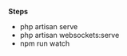 <strong>Steps</strong>
<ul>
<li>php artisan serve</li>
<li>php artisan websockets:serve</li>
<li>npm run watch</li>
</ul>